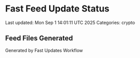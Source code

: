 # Fast Feed Update Status
Last updated: Mon Sep  1 14:01:11 UTC 2025
Categories: crypto

## Feed Files Generated

Generated by Fast Updates Workflow
